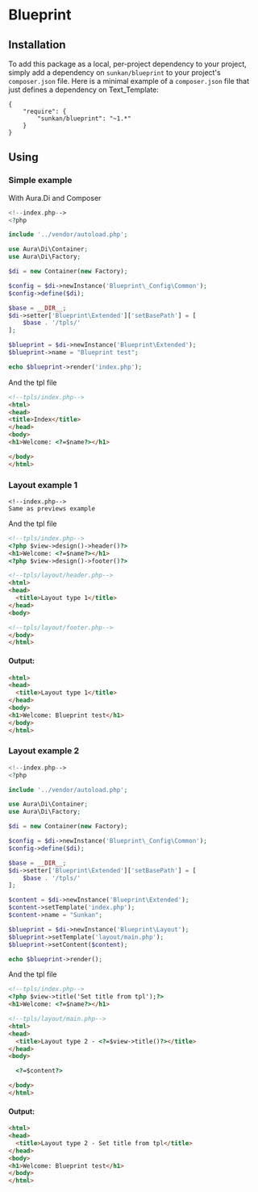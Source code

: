 # Blueprint

## Installation

To add this package as a local, per-project dependency to your project, simply add a dependency on `sunkan/blueprint` to your project's `composer.json` file. Here is a minimal example of a `composer.json` file that just defines a dependency on Text_Template:

    {
        "require": {
            "sunkan/blueprint": "~1.*"
        }
    }

## Using

### Simple example

With Aura.Di and Composer

```php
<!--index.php-->
<?php

include '../vendor/autoload.php';

use Aura\Di\Container;
use Aura\Di\Factory;

$di = new Container(new Factory);

$config = $di->newInstance('Blueprint\_Config\Common');
$config->define($di);

$base = __DIR__;
$di->setter['Blueprint\Extended']['setBasePath'] = [
    $base . '/tpls/'
];

$blueprint = $di->newInstance('Blueprint\Extended');
$blueprint->name = "Blueprint test";

echo $blueprint->render('index.php');

```

And the tpl file

```html
<!--tpls/index.php-->
<html>
<head>
<title>Index</title>
</head>
<body>
<h1>Welcome: <?=$name?></h1>

</body>
</html>
```

### Layout example 1

```
<!--index.php-->
Same as previews example
```

And the tpl file

```html
<!--tpls/index.php-->
<?php $view->design()->header()?>
<h1>Welcome: <?=$name?></h1>
<?php $view->design()->footer()?>
```

```html
<!--tpls/layout/header.php-->
<html>
<head>
  <title>Layout type 1</title>
</head>
<body>
```

```html
<!--tpls/layout/footer.php-->
</body>
</html>
```

#### Output:

```html
<html>
<head>
  <title>Layout type 1</title>
</head>
<body>
<h1>Welcome: Blueprint test</h1>
</body>
</html>
```

### Layout example 2

```php
<!--index.php-->
<?php

include '../vendor/autoload.php';

use Aura\Di\Container;
use Aura\Di\Factory;

$di = new Container(new Factory);

$config = $di->newInstance('Blueprint\_Config\Common');
$config->define($di);

$base = __DIR__;
$di->setter['Blueprint\Extended']['setBasePath'] = [
    $base . '/tpls/'
];

$content = $di->newInstance('Blueprint\Extended');
$content->setTemplate('index.php');
$content->name = "Sunkan";

$blueprint = $di->newInstance('Blueprint\Layout');
$blueprint->setTemplate('layout/main.php');
$blueprint->setContent($content);

echo $blueprint->render();
```

And the tpl file

```html
<!--tpls/index.php-->
<?php $view->title('Set title from tpl');?>
<h1>Welcome: <?=$name?></h1>
```

```html
<!--tpls/layout/main.php-->
<html>
<head>
  <title>Layout type 2 - <?=$view->title()?></title>
</head>
<body>

  <?=$content?>

</body>
</html>
```

#### Output:

```html
<html>
<head>
  <title>Layout type 2 - Set title from tpl</title>
</head>
<body>
<h1>Welcome: Blueprint test</h1>
</body>
</html>
```